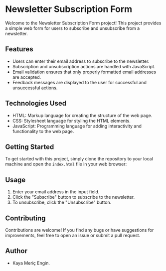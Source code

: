 # Newsletter Subscription Form

Welcome to the Newsletter Subscription Form project! This project provides a simple web form for users to subscribe and unsubscribe from a newsletter.

## Features

- Users can enter their email address to subscribe to the newsletter.
- Subscription and unsubscription actions are handled with JavaScript.
- Email validation ensures that only properly formatted email addresses are accepted.
- Feedback messages are displayed to the user for successful and unsuccessful actions.

## Technologies Used

- HTML: Markup language for creating the structure of the web page.
- CSS: Stylesheet language for styling the HTML elements.
- JavaScript: Programming language for adding interactivity and functionality to the web page.

## Getting Started

To get started with this project, simply clone the repository to your local machine and open the `index.html` file in your web browser:

## Usage

1. Enter your email address in the input field.
2. Click the "Subscribe" button to subscribe to the newsletter.
3. To unsubscribe, click the "Unsubscribe" button.

## Contributing

Contributions are welcome! If you find any bugs or have suggestions for improvements, feel free to open an issue or submit a pull request.

## Author

- Kaya Meriç Engin.